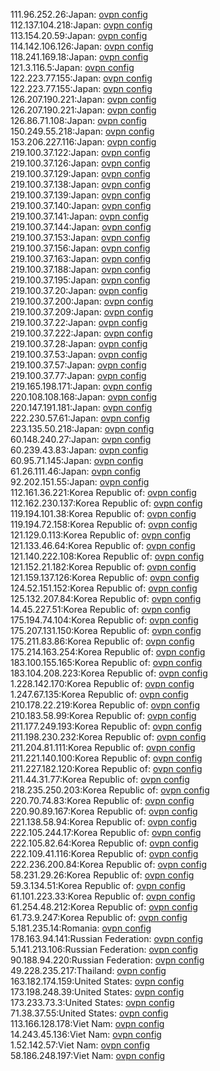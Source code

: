 111.96.252.26:Japan: [ovpn config](vpn/111_96_252_26.ovpn)  
112.137.104.218:Japan: [ovpn config](vpn/112_137_104_218.ovpn)  
113.154.20.59:Japan: [ovpn config](vpn/113_154_20_59.ovpn)  
114.142.106.126:Japan: [ovpn config](vpn/114_142_106_126.ovpn)  
118.241.169.18:Japan: [ovpn config](vpn/118_241_169_18.ovpn)  
121.3.116.5:Japan: [ovpn config](vpn/121_3_116_5.ovpn)  
122.223.77.155:Japan: [ovpn config](vpn/122_223_77_155.ovpn)  
122.223.77.155:Japan: [ovpn config](vpn/122_223_77_155.ovpn)  
126.207.190.221:Japan: [ovpn config](vpn/126_207_190_221.ovpn)  
126.207.190.221:Japan: [ovpn config](vpn/126_207_190_221.ovpn)  
126.86.71.108:Japan: [ovpn config](vpn/126_86_71_108.ovpn)  
150.249.55.218:Japan: [ovpn config](vpn/150_249_55_218.ovpn)  
153.206.227.116:Japan: [ovpn config](vpn/153_206_227_116.ovpn)  
219.100.37.122:Japan: [ovpn config](vpn/219_100_37_122.ovpn)  
219.100.37.126:Japan: [ovpn config](vpn/219_100_37_126.ovpn)  
219.100.37.129:Japan: [ovpn config](vpn/219_100_37_129.ovpn)  
219.100.37.138:Japan: [ovpn config](vpn/219_100_37_138.ovpn)  
219.100.37.139:Japan: [ovpn config](vpn/219_100_37_139.ovpn)  
219.100.37.140:Japan: [ovpn config](vpn/219_100_37_140.ovpn)  
219.100.37.141:Japan: [ovpn config](vpn/219_100_37_141.ovpn)  
219.100.37.144:Japan: [ovpn config](vpn/219_100_37_144.ovpn)  
219.100.37.153:Japan: [ovpn config](vpn/219_100_37_153.ovpn)  
219.100.37.156:Japan: [ovpn config](vpn/219_100_37_156.ovpn)  
219.100.37.163:Japan: [ovpn config](vpn/219_100_37_163.ovpn)  
219.100.37.188:Japan: [ovpn config](vpn/219_100_37_188.ovpn)  
219.100.37.195:Japan: [ovpn config](vpn/219_100_37_195.ovpn)  
219.100.37.20:Japan: [ovpn config](vpn/219_100_37_20.ovpn)  
219.100.37.200:Japan: [ovpn config](vpn/219_100_37_200.ovpn)  
219.100.37.209:Japan: [ovpn config](vpn/219_100_37_209.ovpn)  
219.100.37.22:Japan: [ovpn config](vpn/219_100_37_22.ovpn)  
219.100.37.222:Japan: [ovpn config](vpn/219_100_37_222.ovpn)  
219.100.37.28:Japan: [ovpn config](vpn/219_100_37_28.ovpn)  
219.100.37.53:Japan: [ovpn config](vpn/219_100_37_53.ovpn)  
219.100.37.57:Japan: [ovpn config](vpn/219_100_37_57.ovpn)  
219.100.37.77:Japan: [ovpn config](vpn/219_100_37_77.ovpn)  
219.165.198.171:Japan: [ovpn config](vpn/219_165_198_171.ovpn)  
220.108.108.168:Japan: [ovpn config](vpn/220_108_108_168.ovpn)  
220.147.191.181:Japan: [ovpn config](vpn/220_147_191_181.ovpn)  
222.230.57.61:Japan: [ovpn config](vpn/222_230_57_61.ovpn)  
223.135.50.218:Japan: [ovpn config](vpn/223_135_50_218.ovpn)  
60.148.240.27:Japan: [ovpn config](vpn/60_148_240_27.ovpn)  
60.239.43.83:Japan: [ovpn config](vpn/60_239_43_83.ovpn)  
60.95.71.145:Japan: [ovpn config](vpn/60_95_71_145.ovpn)  
61.26.111.46:Japan: [ovpn config](vpn/61_26_111_46.ovpn)  
92.202.151.55:Japan: [ovpn config](vpn/92_202_151_55.ovpn)  
112.161.36.221:Korea Republic of: [ovpn config](vpn/112_161_36_221.ovpn)  
112.162.230.137:Korea Republic of: [ovpn config](vpn/112_162_230_137.ovpn)  
119.194.101.38:Korea Republic of: [ovpn config](vpn/119_194_101_38.ovpn)  
119.194.72.158:Korea Republic of: [ovpn config](vpn/119_194_72_158.ovpn)  
121.129.0.113:Korea Republic of: [ovpn config](vpn/121_129_0_113.ovpn)  
121.133.46.64:Korea Republic of: [ovpn config](vpn/121_133_46_64.ovpn)  
121.140.222.108:Korea Republic of: [ovpn config](vpn/121_140_222_108.ovpn)  
121.152.21.182:Korea Republic of: [ovpn config](vpn/121_152_21_182.ovpn)  
121.159.137.126:Korea Republic of: [ovpn config](vpn/121_159_137_126.ovpn)  
124.52.151.152:Korea Republic of: [ovpn config](vpn/124_52_151_152.ovpn)  
125.132.207.84:Korea Republic of: [ovpn config](vpn/125_132_207_84.ovpn)  
14.45.227.51:Korea Republic of: [ovpn config](vpn/14_45_227_51.ovpn)  
175.194.74.104:Korea Republic of: [ovpn config](vpn/175_194_74_104.ovpn)  
175.207.131.150:Korea Republic of: [ovpn config](vpn/175_207_131_150.ovpn)  
175.211.83.86:Korea Republic of: [ovpn config](vpn/175_211_83_86.ovpn)  
175.214.163.254:Korea Republic of: [ovpn config](vpn/175_214_163_254.ovpn)  
183.100.155.165:Korea Republic of: [ovpn config](vpn/183_100_155_165.ovpn)  
183.104.208.223:Korea Republic of: [ovpn config](vpn/183_104_208_223.ovpn)  
1.228.142.170:Korea Republic of: [ovpn config](vpn/1_228_142_170.ovpn)  
1.247.67.135:Korea Republic of: [ovpn config](vpn/1_247_67_135.ovpn)  
210.178.22.219:Korea Republic of: [ovpn config](vpn/210_178_22_219.ovpn)  
210.183.58.99:Korea Republic of: [ovpn config](vpn/210_183_58_99.ovpn)  
211.177.249.193:Korea Republic of: [ovpn config](vpn/211_177_249_193.ovpn)  
211.198.230.232:Korea Republic of: [ovpn config](vpn/211_198_230_232.ovpn)  
211.204.81.111:Korea Republic of: [ovpn config](vpn/211_204_81_111.ovpn)  
211.221.140.100:Korea Republic of: [ovpn config](vpn/211_221_140_100.ovpn)  
211.227.182.120:Korea Republic of: [ovpn config](vpn/211_227_182_120.ovpn)  
211.44.31.77:Korea Republic of: [ovpn config](vpn/211_44_31_77.ovpn)  
218.235.250.203:Korea Republic of: [ovpn config](vpn/218_235_250_203.ovpn)  
220.70.74.83:Korea Republic of: [ovpn config](vpn/220_70_74_83.ovpn)  
220.90.89.167:Korea Republic of: [ovpn config](vpn/220_90_89_167.ovpn)  
221.138.58.94:Korea Republic of: [ovpn config](vpn/221_138_58_94.ovpn)  
222.105.244.17:Korea Republic of: [ovpn config](vpn/222_105_244_17.ovpn)  
222.105.82.64:Korea Republic of: [ovpn config](vpn/222_105_82_64.ovpn)  
222.109.41.116:Korea Republic of: [ovpn config](vpn/222_109_41_116.ovpn)  
222.236.200.84:Korea Republic of: [ovpn config](vpn/222_236_200_84.ovpn)  
58.231.29.26:Korea Republic of: [ovpn config](vpn/58_231_29_26.ovpn)  
59.3.134.51:Korea Republic of: [ovpn config](vpn/59_3_134_51.ovpn)  
61.101.223.33:Korea Republic of: [ovpn config](vpn/61_101_223_33.ovpn)  
61.254.48.212:Korea Republic of: [ovpn config](vpn/61_254_48_212.ovpn)  
61.73.9.247:Korea Republic of: [ovpn config](vpn/61_73_9_247.ovpn)  
5.181.235.14:Romania: [ovpn config](vpn/5_181_235_14.ovpn)  
178.163.94.141:Russian Federation: [ovpn config](vpn/178_163_94_141.ovpn)  
5.141.213.106:Russian Federation: [ovpn config](vpn/5_141_213_106.ovpn)  
90.188.94.220:Russian Federation: [ovpn config](vpn/90_188_94_220.ovpn)  
49.228.235.217:Thailand: [ovpn config](vpn/49_228_235_217.ovpn)  
163.182.174.159:United States: [ovpn config](vpn/163_182_174_159.ovpn)  
173.198.248.39:United States: [ovpn config](vpn/173_198_248_39.ovpn)  
173.233.73.3:United States: [ovpn config](vpn/173_233_73_3.ovpn)  
71.38.37.55:United States: [ovpn config](vpn/71_38_37_55.ovpn)  
113.166.128.178:Viet Nam: [ovpn config](vpn/113_166_128_178.ovpn)  
14.243.45.136:Viet Nam: [ovpn config](vpn/14_243_45_136.ovpn)  
1.52.142.57:Viet Nam: [ovpn config](vpn/1_52_142_57.ovpn)  
58.186.248.197:Viet Nam: [ovpn config](vpn/58_186_248_197.ovpn)  
